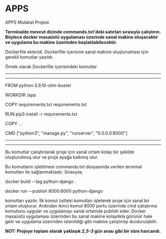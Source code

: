 # APPS
APPS Mulakat Projesi


**Terminalde mevcut dizinde commands.txt'deki satırları sırasıyla çalıştırın. Böylece docker masaüstü uygulaması üzerinde sanal makine oluşacaktır ve uygulama bu makine
üzerinden başlatılabilecektir.**


Dockerfile eklendi. Dockerfile içerisine sanal makine oluşturulması için gerekli komutlar yazıldı. 

Örnek olarak Dockerfile içerisindeki komutlar

****************************************************************
****************************************************************
FROM python:3.9.10-slim-buster

WORKDIR /app

COPY requirements.txt requirements.txt

RUN pip3 install -r requirements.txt

COPY . .

CMD ["python3", "manage.py", "runserver", "0.0.0.0:8000"]
****************************************************************
****************************************************************

Bu komutlar çalıştırılarak proje için sanal ortam kolay bir şekilde oluşturulmuş olur ve proje ayağa kalkmış olur.

Bu komutların işletilmesi commands.txt dosyasında verilen terminal komutları ile sağlanmaktadır. Sırasıyla;

docker build --tag python-django . 

docker run --publish 8000:8000 python-django

komutları yazılır. İlk komut üstteki komutları işleterek proje için sanal bir ortam oluşturur. Ardından ikinci komut 8000 portu üzerinde cmd
çalıştırma komutunu uygular ve uygulamayı sanal ortamda publish eder. Docker masaüstü uygulaması üzerinden bu sanal makine kolaylıkla görünür hale
gelir ve uygulama üzerinden istenildiği gibi makine çalıştırılıp durdurulabilir.

**NOT: Projeye toplam olarak yaklaşık _2,5-3_ gün arası gibi bir süre harcandı.**
